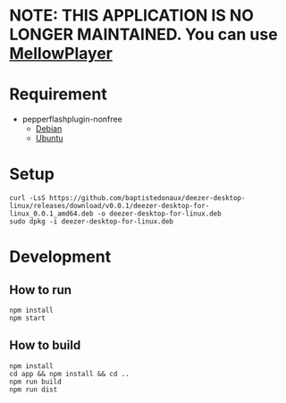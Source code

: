 # NOTE: THIS APPLICATION IS NO LONGER MAINTAINED. You can use [MellowPlayer](https://colinduquesnoy.gitlab.io/MellowPlayer/)

# Requirement

* pepperflashplugin-nonfree
  * [Debian](https://wiki.debian.org/PepperFlashPlayer/Installing)
  * [Ubuntu](http://packages.ubuntu.com/fr/yakkety/pepperflashplugin-nonfree)

# Setup

```
curl -LsS https://github.com/baptistedonaux/deezer-desktop-linux/releases/download/v0.0.1/deezer-desktop-for-linux_0.0.1_amd64.deb -o deezer-desktop-for-linux.deb
sudo dpkg -i deezer-desktop-for-linux.deb
```

# Development
## How to run
```
npm install
npm start
```

## How to build
```
npm install
cd app && npm install && cd ..
npm run build
npm run dist
```
